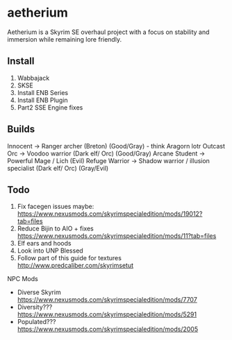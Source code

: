 # aetherium
Aetherium is a Skyrim SE overhaul project with a focus on stability and immersion while remaining lore friendly.

## Install
1) Wabbajack
2) SKSE
3) Install ENB Series
4) Install ENB Plugin
4) Part2 SSE Engine fixes

## Builds
Innocent -> Ranger archer (Breton) (Good/Gray) - think Aragorn lotr
Outcast Orc -> Voodoo warrior (Dark elf/ Orc) (Good/Gray) 
Arcane Student -> Powerful Mage / Lich (Evil)
Refuge Warrior -> Shadow warrior / illusion specialist (Dark elf/ Orc) (Gray/Evil)

## Todo
1) Fix facegen issues maybe: https://www.nexusmods.com/skyrimspecialedition/mods/19012?tab=files
2) Reduce Bijin to AIO + fixes https://www.nexusmods.com/skyrimspecialedition/mods/11?tab=files
2) Elf ears and hoods
3) Look into UNP Blessed
4) Follow part of this guide for textures http://www.predcaliber.com/skyrimsetut

NPC Mods
* Diverse Skyrim https://www.nexusmods.com/skyrimspecialedition/mods/7707
* Diversity??? https://www.nexusmods.com/skyrimspecialedition/mods/5291
* Populated??? https://www.nexusmods.com/skyrimspecialedition/mods/2005
